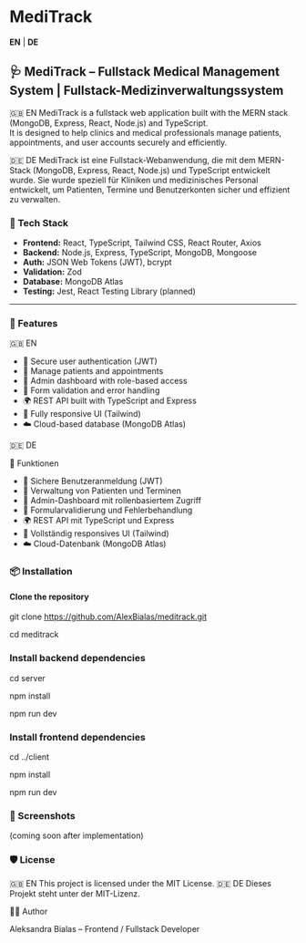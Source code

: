 # MediTrack

**EN** | **DE**

## 🩺 MediTrack – Fullstack Medical Management System |  Fullstack-Medizinverwaltungssystem
🇬🇧 EN
MediTrack is a fullstack web application built with the MERN stack (MongoDB, Express, React, Node.js) and TypeScript.  
It is designed to help clinics and medical professionals manage patients, appointments, and user accounts securely and efficiently.

🇩🇪 DE
MediTrack ist eine Fullstack-Webanwendung, die mit dem MERN-Stack (MongoDB, Express, React, Node.js) und TypeScript entwickelt wurde.
Sie wurde speziell für Kliniken und medizinisches Personal entwickelt, um Patienten, Termine und Benutzerkonten sicher und effizient zu verwalten.


### 🔧 Tech Stack

- **Frontend:** React, TypeScript, Tailwind CSS, React Router, Axios  
- **Backend:** Node.js, Express, TypeScript, MongoDB, Mongoose  
- **Auth:** JSON Web Tokens (JWT), bcrypt  
- **Validation:** Zod  
- **Database:** MongoDB Atlas  
- **Testing:** Jest, React Testing Library (planned)

---

### 🚀 Features

🇬🇧 EN

- 🔐 Secure user authentication (JWT)  
- 👥 Manage patients and appointments  
- 📅 Admin dashboard with role-based access  
- 📄 Form validation and error handling  
- 🌍 REST API built with TypeScript and Express  
- 📱 Fully responsive UI (Tailwind)  
- ☁️ Cloud-based database (MongoDB Atlas)

🇩🇪 DE

🚀 Funktionen
- 🔐 Sichere Benutzeranmeldung (JWT)
- 👥 Verwaltung von Patienten und Terminen
- 📅 Admin-Dashboard mit rollenbasiertem Zugriff
- 📄 Formularvalidierung und Fehlerbehandlung
- 🌍 REST API mit TypeScript und Express
- 📱 Vollständig responsives UI (Tailwind)
- ☁️ Cloud-Datenbank (MongoDB Atlas)

### 📦 Installation

#### Clone the repository

git clone https://github.com/AlexBialas/meditrack.git  

cd meditrack

### Install backend dependencies

cd server  

npm install  

npm run dev  


### Install frontend dependencies

cd ../client  

npm install  

npm run dev  


### 📸 Screenshots

(coming soon after implementation)

### 🛡️ License
🇬🇧 EN
This project is licensed under the MIT License.
🇩🇪 DE
Dieses Projekt steht unter der MIT-Lizenz.

👩‍💻 Author

Aleksandra Bialas – Frontend / Fullstack Developer

